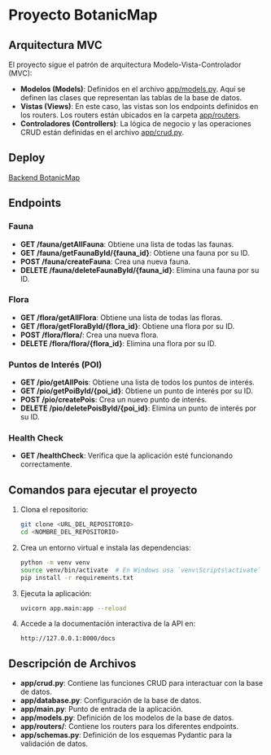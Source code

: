 # Proyecto BotanicMap


## Arquitectura MVC

El proyecto sigue el patrón de arquitectura Modelo-Vista-Controlador (MVC):

- **Modelos (Models)**: Definidos en el archivo [app/models.py](app/models.py). Aquí se definen las clases que representan las tablas de la base de datos.
- **Vistas (Views)**: En este caso, las vistas son los endpoints definidos en los routers. Los routers están ubicados en la carpeta [app/routers](app/routers).
- **Controladores (Controllers)**: La lógica de negocio y las operaciones CRUD están definidas en el archivo [app/crud.py](app/crud.py).

## Deploy
[Backend BotanicMap](https://backendbotanicmap.onrender.com/docs)

## Endpoints

### Fauna

- **GET /fauna/getAllFauna**: Obtiene una lista de todas las faunas.
- **GET /fauna/getFaunaById/{fauna_id}**: Obtiene una fauna por su ID.
- **POST /fauna/createFauna**: Crea una nueva fauna.
- **DELETE /fauna/deleteFaunaById/{fauna_id}**: Elimina una fauna por su ID.

### Flora

- **GET /flora/getAllFlora**: Obtiene una lista de todas las floras.
- **GET /flora/getFloraById/{flora_id}**: Obtiene una flora por su ID.
- **POST /flora/flora/**: Crea una nueva flora.
- **DELETE /flora/flora/{flora_id}**: Elimina una flora por su ID.

### Puntos de Interés (POI)

- **GET /pio/getAllPois**: Obtiene una lista de todos los puntos de interés.
- **GET /pio/getPoiById/{poi_id}**: Obtiene un punto de interés por su ID.
- **POST /pio/createPois**: Crea un nuevo punto de interés.
- **DELETE /pio/deletePoisById/{poi_id}**: Elimina un punto de interés por su ID.

### Health Check

- **GET /healthCheck**: Verifica que la aplicación esté funcionando correctamente.

## Comandos para ejecutar el proyecto

1. Clona el repositorio:
    ```sh
    git clone <URL_DEL_REPOSITORIO>
    cd <NOMBRE_DEL_REPOSITORIO>
    ```

2. Crea un entorno virtual e instala las dependencias:
    ```sh
    python -m venv venv
    source venv/bin/activate  # En Windows usa `venv\Scripts\activate`
    pip install -r requirements.txt
    ```

3. Ejecuta la aplicación:
    ```sh
    uvicorn app.main:app --reload
    ```

4. Accede a la documentación interactiva de la API en:
    ```
    http://127.0.0.1:8000/docs
    ```

## Descripción de Archivos

- **app/crud.py**: Contiene las funciones CRUD para interactuar con la base de datos.
- **app/database.py**: Configuración de la base de datos.
- **app/main.py**: Punto de entrada de la aplicación.
- **app/models.py**: Definición de los modelos de la base de datos.
- **app/routers/**: Contiene los routers para los diferentes endpoints.
- **app/schemas.py**: Definición de los esquemas Pydantic para la validación de datos.

